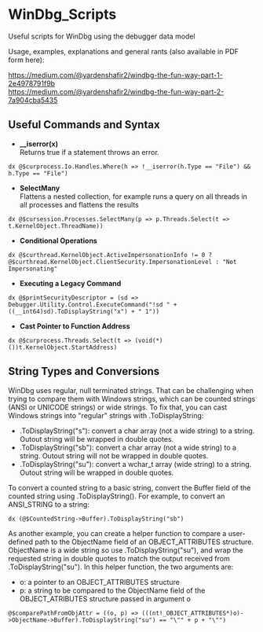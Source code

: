 # WinDbg_Scripts
Useful scripts for WinDbg using the debugger data model

Usage, examples, explanations and general rants (also available in PDF form here):

https://medium.com/@yardenshafir2/windbg-the-fun-way-part-1-2e4978791f9b  </br>
https://medium.com/@yardenshafir2/windbg-the-fun-way-part-2-7a904cba5435

## Useful Commands and Syntax
- <b>__iserror(x)</b>   
Returns true if a statement throws an error.
```
dx @$curprocess.Io.Handles.Where(h => !__iserror(h.Type == "File") && h.Type == "File")
```

- <b>SelectMany</b>  
Flattens a nested collection, for example runs a query on all threads in all processes and flattens the results
```
dx @$cursession.Processes.SelectMany(p => p.Threads.Select(t => t.KernelObject.ThreadName))
```

- <b>Conditional Operations</b>
```
dx @$curthread.KernelObject.ActiveImpersonationInfo != 0 ? @$curthread.KernelObject.ClientSecurity.ImpersonationLevel : "Not Impersonating"
```

- <b>Executing a Legacy Command</b>
```
dx @$printSecurityDescriptor = (sd => Debugger.Utility.Control.ExecuteCommand("!sd " + ((__int64)sd).ToDisplayString("x") + " 1"))
```

- <b>Cast Pointer to Function Address</b>
```
dx @$curprocess.Threads.Select(t => (void(*)())t.KernelObject.StartAddress)
```

## String Types and Conversions
WinDbg uses regular, null terminated strings.
That can be challenging when trying to compare them with Windows strings, which can be counted strings (ANSI or UNICODE strings) or wide strings.
To fix that, you can cast Windows strings into "regular" strings with .ToDisplayString:
- .ToDisplayString("s"): convert a char array (not a wide string) to a string. Outout string will be wrapped in double quotes.
- .ToDisplayString("sb"): convert a char array (not a wide string) to a string. Outout string will not be wrapped in double quotes.
- .ToDisplayString("su"): convert a wchar_t array (wide string) to a string. Outout string will be wrapped in double quotes.

To convert a counted string to a basic string, convert the Buffer field of the counted string using .ToDisplayString(). For example, to convert an ANSI_STRING to a string:
```
dx (@$CountedString->Buffer).ToDisplayString("sb")
```

As another example, you can create a helper function to compare a user-defined path to the ObjectName field of an OBJECT_ATTRIBUTES structure. ObjectName is a wide string so use .ToDisplayString("su"), and wrap the requested string in double quotes to match the output received from .ToDisplayString("su").
In this helper function, the two arguments are:
- o: a pointer to an OBJECT_ATTRIBUTES structure
- p: a string to be compared to the ObjectName field of the OBJECT_ATRIBUTES structure passed in argument o
```
@$comparePathFromObjAttr = ((o, p) => (((nt!_OBJECT_ATTRIBUTES*)o)->ObjectName->Buffer).ToDisplayString("su") == "\"" + p + "\"")
```
